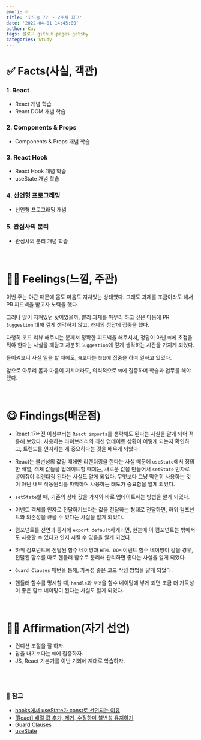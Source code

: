 ```yaml
---
emoji: 🔥
title: '코드숨 7기 - 2주차 회고'
date: '2022-04-01 14:45:00'
author: Kay
tags: 블로그 github-pages gatsby
categories: Study
---
```


# ✅ Facts(사실, 객관)

### 1. React

- React 개념 학습
- React DOM 개념 학습

### 2. Components & Props

- Components & Props 개념 학습

### 3. React Hook

- React Hook 개념 학습
- useState 개념 학습

### 4. 선언형 프로그래밍

- 선언형 프로그래밍 개념

### 5. 관심사의 분리

- 관심사의 분리 개념 학습

<br>

# 🙋‍♂️ Feelings(느낌, 주관)

이번 주는 야근 때문에 몸도 마음도 지쳐있는 상태였다. 그래도 과제를 조금이라도 해서 PR 피드백을 받고자 노력을 했다.

그러나 많이 지쳐있던 탓이었을까, 빨리 과제를 마무리 하고 싶은 마음에 PR `Suggestion` 대해 깊게 생각하지 않고, 과제의 정답에 집중을 했다.

다행히 코드 리뷰 해주시는 분께서 정확한 피드백을 해주셔서, 정답이 아닌 `왜`에 초점을 둬야 한다는 사실을 깨닫고 차분히 `Suggestion`에 깊게 생각하는 시간을 가지게 되었다.

돌이켜보니 사실 일을 할 때에도, `왜`보다는 `정답`에 집중을 하며 일하고 있었다.

앞으로 아무리 몸과 마음이 지치더라도, 의식적으로 `왜`에 집중하며 학습과 업무를 해야겠다.

<br>

# 😋 Findings(배운점)

- React 17버전 이상부터는 `React imports`를 생략해도 된다는 사실을 알게 되어 적용해 보았다. 사용하는 라이브러리의 최신 업데이트 상황이 어떻게 되는지 확인하고, 트렌드를 인지하는 게 중요하다는 것을 배우게 되었다.

- React는 불변성의 값일 때에만 리렌더링을 한다는 사실 때문에 `useState`에서 정의한 배열, 객체 값들을 업데이트할 때에는, 새로운 값을 만들어서 `setState` 인자로 넣어줘야 리렌더링 된다는 사실도 알게 되었다. 무엇보다 그냥 막연히 사용하는 것이 아닌 내부 작동원리를 파악하며 사용하는 태도가 중요함을 알게 되었다.

- `setState`할 때, 기존의 상태 값을 가져와 바로 업데이트하는 방법을 알게 되었다.

- 이벤트 객체를 인자로 전달하기보다는 값을 전달하는 형태로 전달하면, 하위 컴포넌트와 의존성을 끊을 수 있다는 사실을 알게 되었다.

- 컴포넌트를 선언과 동시에 `export default`하게되면, 한눈에 이 컴포넌트는 밖에서도 사용할 수 있다고 인지 시킬 수 있음을 알게 되었다.

- 하위 컴포넌트에 전달된 함수 네이밍과 `HTML DOM` 이벤트 함수 네이밍이 같을 경우, 전달된 함수를 따로 핸들러 함수로 분리해 관리하면 좋다는 사실을 알게 되었다.

- `Guard Clauses` 패턴을 통해, 가독성 좋은 코드 작성 방법을 알게 되었다.

- 핸들러 함수를 명시할 때, `handle`과 `무엇`을 함수 네이밍에 넣게 되면 조금 더 가독성이 좋은 함수 네이밍이 된다는 사실도 알게 되었다.

<br>

# 👨‍💻 Affirmation(자기 선언)

- 컨디션 조절을 잘 하자.
- 답을 내기보다는 `왜`에 집중하자.
- JS, React 기본기를 이번 기회에 제대로 학습하자.

<br>
<br>

### 📕 참고

- [hooks에서 useState가 const로 선언되는 이유](https://dudghsx.tistory.com/18?utm_source=pocket_mylist)
- [[React] 배열 값 추가, 제거, 수정하며 불변성 유지하기](https://velog.io/@mnz/React-%EB%B0%B0%EC%97%B4-%EA%B0%92-%EC%B6%94%EA%B0%80-%EC%A0%9C%EA%B1%B0-%EC%88%98%EC%A0%95%ED%95%98%EB%A9%B0-%EB%B6%88%EB%B3%80%EC%84%B1-%EC%9C%A0%EC%A7%80%ED%95%98%EA%B8%B0?utm_source=pocket_mylist)
- [Guard Clauses](https://www.refactoring.com/catalog/replaceNestedConditionalWithGuardClauses.html)
- [useState](https://ko.reactjs.org/docs/hooks-reference.html#functional-updates)

```toc

```
